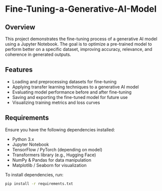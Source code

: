 # Fine-Tuning-a-Generative-AI-Model
## Overview

This project demonstrates the fine-tuning process of a generative AI model using a Jupyter Notebook. The goal is to optimize a pre-trained model to perform better on a specific dataset, improving accuracy, relevance, and coherence in generated outputs.

## Features

- Loading and preprocessing datasets for fine-tuning
- Applying transfer learning techniques to a generative AI model
- Evaluating model performance before and after fine-tuning
- Saving and exporting the fine-tuned model for future use
- Visualizing training metrics and loss curves

## Requirements

Ensure you have the following dependencies installed:

- Python 3.x
- Jupyter Notebook
- TensorFlow / PyTorch (depending on model)
- Transformers library (e.g., Hugging Face)
- NumPy & Pandas for data manipulation
- Matplotlib / Seaborn for visualization

To install dependencies, run:

```bash
pip install -r requirements.txt
